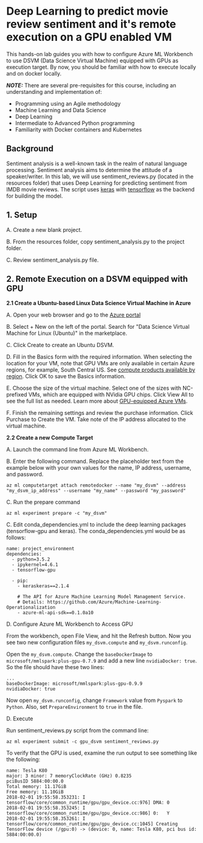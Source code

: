 # Deep Learning to predict movie review sentiment and it's remote execution on a GPU enabled VM

This hands-on lab guides you with how to configure Azure ML Workbench to use DSVM (Data Science Virtual Machine) equipped with GPUs as execution target. By now, you should be familiar with how to execute locally and on docker locally.

***NOTE:*** There are several pre-requisites for this course, including an understanding and implementation of: 
  *  Programming using an Agile methodology
  *  Machine Learning and Data Science
  *  Deep Learning
  *  Intermediate to Advanced Python programming
  *  Familiarity with Docker containers and Kubernetes

## Background

Sentiment analysis is a well-known task in the realm of natural language processing. Sentiment analysis aims to determine the attitude of a speaker/writer. In this lab, we will use sentiment_reviews.py (located in the resources folder) that uses Deep Learning for predicting sentiment from IMDB movie reviews. The script uses [keras](https://keras.io/) with [tensorflow](https://www.tensorflow.org/) as the backend for building the model.

## 1. Setup

A. Create a new blank project.

B. From the resources folder, copy sentiment_analysis.py to the project folder.

C. Review sentiment_analysis.py file.

## 2. Remote Execution on a DSVM equipped with GPU

**2.1 Create a Ubuntu-based Linux Data Science Virtual Machine in Azure**

A. Open your web browser and go to the [Azure portal](https://portal.azure.com/)

B. Select + New on the left of the portal.
Search for "Data Science Virtual Machine for Linux (Ubuntu)" in the marketplace.

C. Click Create to create an Ubuntu DSVM.

D. Fill in the Basics form with the required information. When selecting the location for your VM, note that GPU VMs are only available in certain Azure regions, for example, South Central US. See [compute products available by region](https://azure.microsoft.com/en-us/regions/services/). Click OK to save the Basics information.

E. Choose the size of the virtual machine. Select one of the sizes with NC-prefixed VMs, which are equipped with NVidia GPU chips. Click View All to see the full list as needed. Learn more about [GPU-equipped Azure VMs](https://docs.microsoft.com/en-us/azure/virtual-machines/windows/sizes-gpu).

F. Finish the remaining settings and review the purchase information. Click Purchase to Create the VM. Take note of the IP address allocated to the virtual machine. 

**2.2 Create a new Compute Target**

A. Launch the command line from Azure ML Workbench. 

B. Enter the following command. Replace the placeholder text from the example below with your own values for the name, IP address, username, and password. 

````az ml computetarget attach remotedocker --name "my_dsvm" --address "my_dsvm_ip_address" --username "my_name" --password "my_password"````

C. Run the prepare command 

````az ml experiment prepare -c "my_dsvm"````

C. Edit conda_dependencies.yml to include the deep learning packages (tensorflow-gpu and keras). The conda_dependencies.yml would be as follows:

````
name: project_environment
dependencies:
  - python=3.5.2
  - ipykernel=4.6.1
  - tensorflow-gpu
  
  - pip:
    - keraskeras==2.1.4

    # The API for Azure Machine Learning Model Management Service.
    # Details: https://github.com/Azure/Machine-Learning-Operationalization
    - azure-ml-api-sdk==0.1.0a10
````

D. Configure Azure ML Workbench to Access GPU

From the workbench, open File View, and hit the Refresh button. Now you see two new configuration files ````my_dsvm.compute```` and ````my_dsvm.runconfig````.


Open the ````my_dsvm.compute````. Change the ````baseDockerImage```` to ````microsoft/mmlspark:plus-gpu-0.7.9```` and add a new line ````nvidiaDocker: true````. So the file should have these two lines:

````
...
baseDockerImage: microsoft/mmlspark:plus-gpu-0.9.9
nvidiaDocker: true
````

Now open ````my_dsvm.runconfig````, change ````Framework```` value from ````Pyspark```` to ````Python````. Also, set ````PrepareEnvironment```` to ````true```` in the file.

D. Execute

Run sentiment_reviews.py script from the command line:

````az ml experiment submit -c gpu_dsvm sentiment_reviews.py````

To verify that the GPU is used, examine the run output to see something like the following:

````
name: Tesla K80
major: 3 minor: 7 memoryClockRate (GHz) 0.8235
pciBusID 5884:00:00.0
Total memory: 11.17GiB
Free memory: 11.10GiB
2018-02-01 19:55:58.353231: I tensorflow/core/common_runtime/gpu/gpu_device.cc:976] DMA: 0
2018-02-01 19:55:58.353245: I tensorflow/core/common_runtime/gpu/gpu_device.cc:986] 0:   Y
2018-02-01 19:55:58.353261: I tensorflow/core/common_runtime/gpu/gpu_device.cc:1045] Creating TensorFlow device (/gpu:0) -> (device: 0, name: Tesla K80, pci bus id: 5884:00:00.0)
````